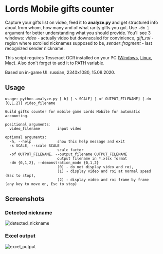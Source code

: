 # Lords Mobile gifts counter

Capture your gifts list on video, feed it to **analyze.py** and get structured info about from whom, how many and of what rarity gifts you got. Use `-dm 1` argument for better understanding what you should provide. You'll see 3 windows: _video_ - actually video but downscaled for convinience, _gift_roi_ - region where scrolled nicknames supposed to be, _sender_fragment_ - last recognized sender nickname.

This script requires Tesseract OCR installed on your PC ([Windows](https://github.com/tesseract-ocr/tesseract/wiki#windows), [Linux](https://github.com/tesseract-ocr/tesseract/wiki), [Mac](https://github.com/tesseract-ocr/tesseract/wiki#macos)). Also don't forget to add it to PATH variable.

Based on in-game UI: russian, 2340x1080, 15.08.2020.

## Usage

    usage: python analyze.py [-h] [-s SCALE] [-of OUTPUT_FILENAME] [-dm {0,1,2}] video_filename

    Guild gifts counter for mobile game Lords Mobile for automatic accounting.

    positional arguments:
      video_filename        input video

    optional arguments:
      -h, --help            show this help message and exit
      -s SCALE, --scale SCALE
                            scale factor
      -of OUTPUT_FILENAME, --output_filename OUTPUT_FILENAME
                            output filename in *.xlsx format
      -dm {0,1,2}, --demonstration_mode {0,1,2}
                            (0) - do not display video and roi,
                            (1) - display video and roi at normal speed (Esc to stop),
                            (2) - display video and roi frame by frame (any key to move on, Esc to stop)

## Screenshots

### Detected nickname

![detected_nickname](screenshots/detected_nickname.png)

### Excel output

![excel_output](screenshots/excel_output.png)
